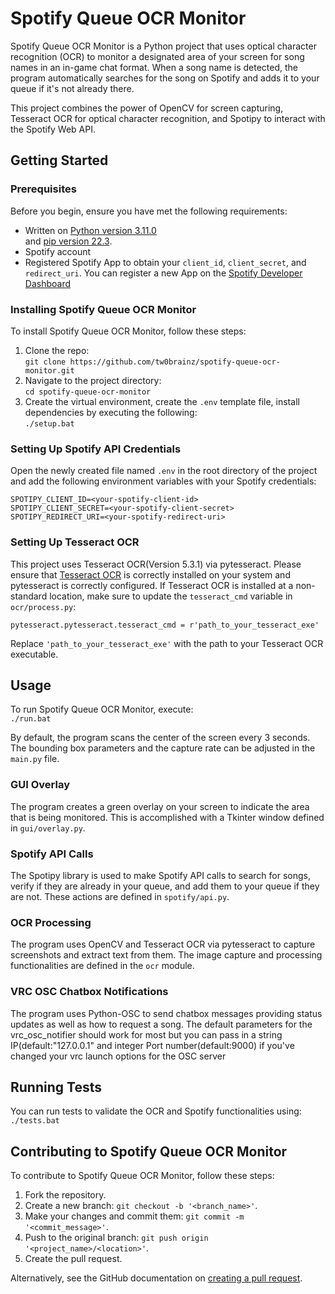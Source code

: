 # Spotify Queue OCR Monitor

Spotify Queue OCR Monitor is a Python project that uses optical
character recognition (OCR) to monitor a designated area of your screen
for song names in an in-game chat format. When a song name is detected,
the program automatically searches for the song on Spotify and adds it
to your queue if it\'s not already there.

This project combines the power of OpenCV for screen capturing,
Tesseract OCR for optical character recognition, and Spotipy to interact
with the Spotify Web API.

## Getting Started

### Prerequisites

Before you begin, ensure you have met the following requirements:

-   Written on [Python version 3.11.0](https://www.python.org/downloads/release/python-3110/)\
    and [pip version 22.3](https://pypi.org/project/pip/).
-   Spotify account
-   Registered Spotify App to obtain your `client_id`, `client_secret`,
    and `redirect_uri`. You can register a new App on the [Spotify
    Developer Dashboard](https://developer.spotify.com/dashboard/)

### Installing Spotify Queue OCR Monitor

To install Spotify Queue OCR Monitor, follow these steps:

1.  Clone the repo:\
    `git clone https://github.com/tw0brainz/spotify-queue-ocr-monitor.git`
2.  Navigate to the project directory:\
    `cd spotify-queue-ocr-monitor`
3.  Create the virtual environment, create the `.env` template file, install dependencies by executing the following:\
    `./setup.bat`

### Setting Up Spotify API Credentials

Open the newly created file named `.env` in the root directory of the project and
add the following environment variables with your Spotify credentials:


    SPOTIPY_CLIENT_ID=<your-spotify-client-id>
    SPOTIPY_CLIENT_SECRET=<your-spotify-client-secret>
    SPOTIPY_REDIRECT_URI=<your-spotify-redirect-uri>

### Setting Up Tesseract OCR

This project uses Tesseract OCR(Version 5.3.1) via pytesseract. Please ensure that
[Tesseract OCR](https://github.com/UB-Mannheim/tesseract/wiki) is correctly installed on your system and pytesseract is
correctly configured. If Tesseract OCR is installed at a non-standard
location, make sure to update the `tesseract_cmd` variable in
`ocr/process.py`:


    pytesseract.pytesseract.tesseract_cmd = r'path_to_your_tesseract_exe'

Replace `'path_to_your_tesseract_exe'` with the path to your Tesseract
OCR executable.

## Usage

To run Spotify Queue OCR Monitor, execute:\
`./run.bat`

By default, the program scans the center of the screen every 3 seconds.
The bounding box parameters and the capture rate can be adjusted in the
`main.py` file.

### GUI Overlay

The program creates a green overlay on your screen to indicate the area
that is being monitored. This is accomplished with a Tkinter window
defined in `gui/overlay.py`.

### Spotify API Calls

The Spotipy library is used to make Spotify API calls to search for
songs, verify if they are already in your queue, and add them to your
queue if they are not. These actions are defined in `spotify/api.py`.

### OCR Processing

The program uses OpenCV and Tesseract OCR via pytesseract to capture
screenshots and extract text from them. The image capture and processing
functionalities are defined in the `ocr` module.

### VRC OSC Chatbox Notifications

The program uses Python-OSC to send chatbox messages providing status updates as well as how to request a song. The default parameters for the vrc_osc_notifier should work for most but you can pass in a string IP(default:"127.0.0.1" and integer Port number(default:9000) if you've changed your vrc launch options for the OSC server 

## Running Tests

You can run tests to validate the OCR and Spotify functionalities
using:\
`./tests.bat`

## Contributing to Spotify Queue OCR Monitor

To contribute to Spotify Queue OCR Monitor, follow these steps:

1.  Fork the repository.
2.  Create a new branch: `git checkout -b '<branch_name>'`.
3.  Make your changes and commit them:
    `git commit -m '<commit_message>'`.
4.  Push to the original branch:
    `git push origin '<project_name>/<location>'`.
5.  Create the pull request.

Alternatively, see the GitHub documentation on [creating a pull
request](https://docs.github.com/en/github/collaborating-with-issues-and-pull-requests/creating-a-pull-request).
